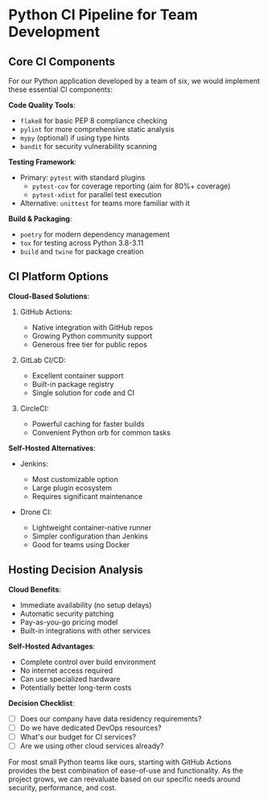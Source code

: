 # Python CI Pipeline for Team Development

## Core CI Components

For our Python application developed by a team of six, we would implement these essential CI components:

**Code Quality Tools**:

- `flake8` for basic PEP 8 compliance checking
- `pylint` for more comprehensive static analysis
- `mypy` (optional) if using type hints
- `bandit` for security vulnerability scanning

**Testing Framework**:

- Primary: `pytest` with standard plugins
  - `pytest-cov` for coverage reporting (aim for 80%+ coverage)
  - `pytest-xdist` for parallel test execution
- Alternative: `unittest` for teams more familiar with it

**Build & Packaging**:

- `poetry` for modern dependency management
- `tox` for testing across Python 3.8-3.11
- `build` and `twine` for package creation

## CI Platform Options

**Cloud-Based Solutions**:

1. GitHub Actions:

   - Native integration with GitHub repos
   - Growing Python community support
   - Generous free tier for public repos

2. GitLab CI/CD:

   - Excellent container support
   - Built-in package registry
   - Single solution for code and CI

3. CircleCI:
   - Powerful caching for faster builds
   - Convenient Python orb for common tasks

**Self-Hosted Alternatives**:

- Jenkins:

  - Most customizable option
  - Large plugin ecosystem
  - Requires significant maintenance

- Drone CI:
  - Lightweight container-native runner
  - Simpler configuration than Jenkins
  - Good for teams using Docker

## Hosting Decision Analysis

**Cloud Benefits**:

- Immediate availability (no setup delays)
- Automatic security patching
- Pay-as-you-go pricing model
- Built-in integrations with other services

**Self-Hosted Advantages**:

- Complete control over build environment
- No internet access required
- Can use specialized hardware
- Potentially better long-term costs

**Decision Checklist**:

- [ ] Does our company have data residency requirements?
- [ ] Do we have dedicated DevOps resources?
- [ ] What's our budget for CI services?
- [ ] Are we using other cloud services already?

For most small Python teams like ours, starting with GitHub Actions provides the best combination of ease-of-use and functionality. As the project grows, we can reevaluate based on our specific needs around security, performance, and cost.
